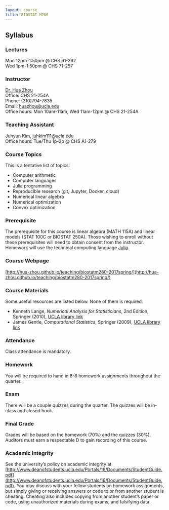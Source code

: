 ```yaml
---
layout: course
title: BIOSTAT M280
---
```


## Syllabus

### Lectures  

Mon 12pm-1:50pm @ CHS 61-262    
Wed 1pm-1:50pm @ CHS 71-257 

### Instructor

[Dr. Hua Zhou](http://hua-zhou.github.io/)  
Office: CHS 21-254A  
Phone: (310)794-7835  
Email: <huazhou@ucla.edu>  
Office hours: Mon 10am-11am, Wed 11am-12pm @ CHS 21-254A

### Teaching Assistant

Juhyun Kim, <juhkim111@ucla.edu>  
Office hours: Tue/Thu 1p-2p @ CHS A1-279  

### Course Topics

This is a tentative list of topics:  

* Computer arithmetic  
* Computer languages  
* Julia programming  
* Reproducible research (git, Jupyter, Docker, cloud)  
* Numerical linear algebra  
* Numerical optimization  
* Convex optimization  

### Prerequisite

The prerequisite for this course is linear algebra (MATH 115A) and linear models (STAT 100C or BIOSTAT 250A). Those wishing to enroll without these prerequisites will need to obtain consent from the instructor.  Homework will use the technical computing language [Julia](http://julialang.org).

### Course Webpage

[http://hua-zhou.github.io/teaching/biostatm280-2017spring/](http://hua-zhou.github.io/teaching/biostatm280-2017spring/)

### Course Materials

Some useful resources are listed below. None of them is required.  

* Kenneth Lange, _Numerical Analysis for Statisticians_, 2nd Edition, Springer (2010), [UCLA library link](http://ucla.worldcat.org/title/numerical-analysis-for-statisticians/oclc/793808354&referer=brief_results)  
* James Gentle, _Computational Statistics_, Springer (2009), [UCLA library link](http://ucla.worldcat.org/title/computational-statistics/oclc/437345409&referer=brief_results)     

### Attendance

Class attendance is mandatory.

### Homework

You will be required to hand in 6-8 homework assignments throughout the quarter.  

### Exam

There will be a couple quizzes during the quarter. The quizzes will be in-class and closed book.

### Final Grade

Grades will be based on the homework (70%) and the quizzes (30%). Auditors must earn a respectable D to gain recording of this course.

### Academic Integrity

See the university’s policy on academic integrity at [http://www.deanofstudents.ucla.edu/Portals/16/Documents/StudentGuide.pdf](http://www.deanofstudents.ucla.edu/Portals/16/Documents/StudentGuide.pdf). You may discuss with your fellow students on homework assignments, but simply giving or receiving answers or code to or from another student is cheating. Cheating also includes copying from another student’s paper or code, using unauthorized materials during exams, and falsifying data.
